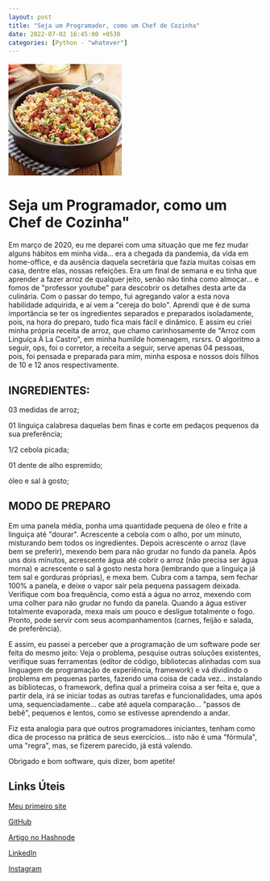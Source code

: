 ```yaml
---
layout: post
title: "Seja um Programador, como um Chef de Cozinha"
date: 2022-07-02 16:45:00 +0530
categories: [Python - "whatever"]
---
```

![foto_da_receita](/assets/images/receita.jpg)

# Seja um Programador, como um Chef de Cozinha"

Em março de 2020, eu me deparei com uma situação que me fez mudar alguns hábitos em minha vida... era a chegada da pandemia, da vida em home-office, e da ausência daquela secretária que fazia muitas coisas em casa, dentre elas, nossas refeições. Era um final de semana e eu tinha que aprender a fazer arroz de qualquer jeito, senão não tinha como almoçar... e fomos de "professor youtube" para descobrir os detalhes desta arte da culinária. Com o passar do tempo, fui agregando valor a esta nova habilidade adquirida, e aí vem a "cereja do bolo". Aprendi que é de suma importância se ter os ingredientes separados e preparados isoladamente, pois, na hora do preparo, tudo fica mais fácil e dinâmico. E assim eu criei minha própria receita de arroz, que chamo carinhosamente de "Arroz com Linguíça À La Castro", em minha humilde homenagem, rsrsrs. O algoritmo a seguir, ops, foi o corretor, a receita a seguir, serve apenas 04 pessoas, pois, foi pensada e preparada para mim, minha esposa e nossos dois filhos de 10 e 12 anos respectivamente.

## INGREDIENTES:

03 medidas de arroz;

01 linguiça calabresa daquelas bem finas e corte em pedaços pequenos da sua preferência;

1/2 cebola picada;

01 dente de alho espremido;

óleo e sal à gosto;

## MODO DE PREPARO

Em uma panela média, ponha uma quantidade pequena de óleo e frite a linguiça até "dourar". Acrescente a cebola com o alho, por um minuto, misturando bem todos os ingredientes. Depois acrescente o arroz (lave bem se preferir), mexendo bem para não grudar no fundo da panela. Após uns dois minutos, acrescente água até cobrir o arroz (não precisa ser água morna) e acrescente o sal à gosto nesta hora (lembrando que a linguiça já tem sal e gorduras próprias), e mexa bem. Cubra com a tampa, sem fechar 100% a panela, e deixe o vapor sair pela pequena passagem deixada. Verifique com boa frequência, como está a água no arroz, mexendo com uma colher para não grudar no fundo da panela. Quando a água estiver totalmente evaporada, mexa mais um pouco e desligue totalmente o fogo. Pronto, pode servir com seus acompanhamentos (carnes, feijão e salada, de preferência).

E assim, eu passei a perceber que a programação de um software pode ser feita do mesmo jeito: Veja o problema, pesquise outras soluções existentes, verifique suas ferramentas (editor de código, bibliotecas alinhadas com sua linguagem de programação de experiência, framework) e vá dividindo o problema em pequenas partes, fazendo uma coisa de cada vez... instalando as bibliotecas, o framework, defina qual a primeira coisa a ser feita e, que a partir dela, irá se iniciar todas as outras tarefas e funcionalidades, uma após uma, sequenciadamente... cabe até aquela comparação... "passos de bebê", pequenos e lentos, como se estivesse aprendendo a andar.

Fiz esta analogia para que outros programadores iniciantes, tenham como dica de processo na prática de seus exercícios... isto não é uma "fórmula", uma "regra", mas, se fizerem parecido, já está valendo.

Obrigado e bom software, quis dizer, bom apetite!

## Links Úteis

[Meu primeiro site](https://getuliocastro.github.io/easy_portfolio)

[GitHub](https://github.com/GetulioCastro)

[Artigo no Hashnode](https://getuliocjr.hashnode.dev/seja-um-programador-como-um-chef-de-cozinha)

[LinkedIn](https://www.linkedin.com/in/getuliocastrojr)

[Instagram](https://www.instagram.com/dicas.do.getulio)